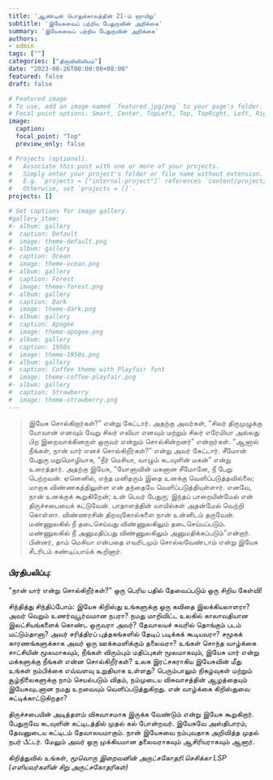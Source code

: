 ```yaml
---
title: 'ஆண்டின் பொதுக்காலத்தின் 21-ம் ஞாயிறு'
subtitle: 'இயேசுவைப் பற்றிய பேதுருவின் அறிக்கை'
summary: 'இயேசுவைப் பற்றிய பேதுருவின் அறிக்கை'
authors:
- admin
tags: [""]
categories: ["திருவிவிலியம்"]
date: "2023-08-26T00:00:00+08:00"
featured: false
draft: false

# Featured image
# To use, add an image named `featured.jpg/png` to your page's folder.
# Focal point options: Smart, Center, TopLeft, Top, TopRight, Left, Right, BottomLeft, Bottom, BottomRight
image:
  caption:
  focal_point: "Top"
  preview_only: false

# Projects (optional).
#   Associate this post with one or more of your projects.
#   Simply enter your project's folder or file name without extension.
#   E.g. `projects = ["internal-project"]` references `content/project/deep-learning/index.md`.
#   Otherwise, set `projects = []`.
projects: []

# Set captions for image gallery.
#gallery_item:
#- album: gallery
#  caption: Default
#  image: theme-default.png
#- album: gallery
#  caption: Ocean
#  image: theme-ocean.png
#- album: gallery
#  caption: Forest
#  image: theme-forest.png
#- album: gallery
#  caption: Dark
#  image: theme-dark.png
#- album: gallery
#  caption: Apogee
#  image: theme-apogee.png
#- album: gallery
#  caption: 1950s
#  image: theme-1950s.png
#- album: gallery
#  caption: Coffee theme with Playfair font
#  image: theme-coffee-playfair.png
#- album: gallery
#  caption: Strawberry
#  image: theme-strawberry.png
---
```

> இயேசு சொல்கிறார்கள்?” என்று கேட்டார். அதற்கு அவர்கள், “சிலர் திருமுழுக்கு யோவான் எனவும் வேறு சிலர் எலியா எனவும் மற்றும் சிலர் எரேமியா அல்லது பிற இறைவாக்கினருள் ஒருவர் என்றும் சொல்கின்றனர்” என்றார்கள். “ஆனால் நீங்கள், நான் யார் எனச் சொல்கிறீர்கள்?” என்று அவர் கேட்டார். சீமோன் பேதுரு மறுமொழியாக, “நீர் மெசியா, வாழும் கடவுளின் மகன்” என்று உரைத்தார். அதற்கு இயேசு, “யோனாவின் மகனான சீமோனே, நீ பேறு பெற்றவன். ஏனெனில், எந்த மனிதரும் இதை உனக்கு வெளிப்படுத்தவில்லை; மாறாக விண்ணகத்திலுள்ள என் தந்தையே வெளிப்படுத்தியுள்ளார். எனவே, நான் உனக்குக் கூறுகிறேன்; உன் பெயர் பேதுரு; இந்தப் பாறையின்மேல் என் திருச்சபையைக் கட்டுவேன். பாதாளத்தின் வாயில்கள் அதன்மேல் வெற்றி கொள்ளா. விண்ணரசின் திறவுகோல்களை நான் உன்னிடம் தருவேன். மண்ணுலகில் நீ தடைசெய்வது விண்ணுலகிலும் தடைசெய்யப்படும். மண்ணுலகில் நீ அனுமதிப்பது விண்ணுலகிலும் அனுமதிக்கப்படும்”என்றார். பின்னர், தாம் மெசியா என்பதை எவரிடமும் சொல்லவேண்டாம் என்று இயேசு சீடரிடம் கண்டிப்பாய்க் கூறினார்.

### பிரதிபலிப்பு:
"நான் யார் என்று சொல்கிறீர்கள்?" ஒரு பெரிய பதில் தேவைப்படும் ஒரு சிறிய கேள்வி! 

சிந்தித்து சிந்திப்போம்: இயேசு கிறிஸ்து உங்களுக்கு ஒரு கவிதை இலக்கியலாளரா? அவர் வெறும் உணர்வுபூர்வமான நபரா? நமது மாறிவிட்ட உலகில் காலாவதியான இலட்சியங்களைக் கொண்ட ஒருவரா அவர்? தேவாலயச் சுவரில் தொங்கும் படம் மட்டும்தானா? அவர் சரித்திரப் புத்தகங்களில் தேடிப் படிக்கக் கூடியவரா? சமூகக் காரணங்களுக்காக அவர் ஒரு ஊக்கமளிக்கும் தலைவரா? உங்கள் சொந்த வாழ்க்கை சாட்சியின் மூலமாகவும், நீங்கள் விரும்பும் மதிப்புகள் மூலமாகவும், இயேசு யார் என்று மக்களுக்கு நீங்கள் என்ன சொல்கிறீர்கள்? உலக இரட்சகராகிய இயேசுவின் மீது உங்கள் நம்பிக்கை எவ்வளவு உறுதியாக உள்ளது? பெரும்பாலும் நிகழ்வுகள் மற்றும் சூழ்நிலைகளுக்கு நாம் செயல்படும் விதம், நம்முடைய விசுவாசத்தின் ஆழத்தையும் இயேசுவுடனான நமது உறவையும் வெளிப்படுத்துகிறது. என் வாழ்க்கை கிறிஸ்துவை சுட்டிக்காட்டுகிறதா?

திருச்சபையின் அடித்தளம் விசுவாசமாக இருக்க வேண்டும் என்று இயேசு கூறுகிறார். பேதுருவே கடவுளின் கட்டிடத்தில் முதல் கல் போன்றவர். இயேசுவே அஸ்திபாரம், தேவனுடைய கட்டிடம் தேவாலயமாகும். நான் இயேசுவை நம்புவதாக அறிவித்த முதல் நபர் பீட்டர். மேலும் அவர் ஒரு முக்கியமான தலைவராகவும் ஆசிரியராகவும் ஆனார்.

கிறித்துவில் உங்கள்,
_மூவொரு இறைவனின் அருட்சகோதரி.செசிக்கா LSP (எளியவர்களின் சிறு அருட்சகோதரிகள்)_